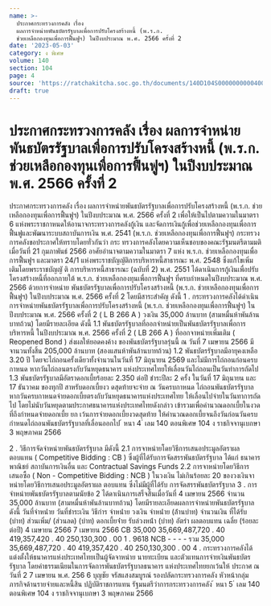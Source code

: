 ```yaml
---
name: >-
  ประกาศกระทรวงการคลัง เรื่อง
  ผลการจำหน่ายพันธบัตรรัฐบาลเพื่อการปรับโครงสร้างหนี้ (พ.ร.ก.
  ช่วยเหลือกองทุนเพื่อการฟื้นฟูฯ) ในปีงบประมาณ พ.ศ. 2566 ครั้งที่ 2
date: '2023-05-03'
category: ง พิเศษ
volume: 140
section: 104
page: 4
source: 'https://ratchakitcha.soc.go.th/documents/140D104S0000000000400.pdf'
draft: true
---
```


# ประกาศกระทรวงการคลัง เรื่อง ผลการจำหน่ายพันธบัตรรัฐบาลเพื่อการปรับโครงสร้างหนี้ (พ.ร.ก. ช่วยเหลือกองทุนเพื่อการฟื้นฟูฯ) ในปีงบประมาณ พ.ศ. 2566 ครั้งที่ 2

ประกาศกระทรวงการคลัง เรื่อง ผลการจำหน่ายพันธบัตรรัฐบาลเพื่อการปรับโครงสร้างหนี้ (พ.ร.ก. ช่วยเหลือกองทุนเพื่อการฟื้นฟูฯ) ในปีงบประมาณ พ.ศ. 2566 ครั้งที่ 2 เพื่อให้เป็นไปตามความในมาตรา 6 แห่งพระราชกาหนดให้อานาจกระทรวงการคลังกู้เงิน และจัดการเงินกู้เพื่อช่วยเหลือกองทุนเพื่อการฟื้นฟูและพัฒนาระบบสถาบันการเงิน พ.ศ. 2541 (พ.ร.ก. ช่วยเหลือกองทุนเพื่อการฟื้นฟูฯ) กระทรวงการคลังขอประกาศให้ทราบโดยทั่วกันว่า กระ ทรวงการคลังโดยความเห็นชอบของคณะรัฐมนตรีตามมติเมื่อวันที่ 21 กุมภาพันธ์ 2566 อาศัยอำนาจตามความในมาตรา 7 แห่ง พ.ร.ก. ช่วยเหลือกองทุนเพื่อการฟื้นฟูฯ และมาตรา 24/1 แห่งพระราชบัญญัติการบริหารหนี้สาธารณะ พ.ศ. 2548 ซึ่งแก้ไขเพิ่มเติมโดยพระราชบัญญั ติ การบริหารหนี้สาธารณะ (ฉบับที่ 2) พ.ศ. 2551 ได้ดาเนินการกู้เงินเพื่อปรับโครงสร้างหนี้ที่ออกภายใต้ พ.ร.ก. ช่วยเหลือกองทุนเพื่อการฟื้นฟูฯ ที่ครบกำหนดในปีงบประมาณ พ.ศ. 2566 ด้วยการจำหน่าย พันธบัตรรัฐบาลเพื่อการปรับโครงสร้างหนี้ (พ.ร.ก. ช่วยเหลือกองทุนเพื่อการฟื้นฟูฯ) ในปีงบประมาณ พ.ศ. 2566 ครั้งที่ 2 โดยมีสาระสำคัญ ดังนี้ 1 . กระทรวงการคลังได้ดำเนินการจำหน่ายพันธบัตรรัฐบาลเพื่อการปรับโครงสร้างหนี้ (พ.ร.ก. ช่วยเหลือกองทุนเพื่อการฟื้นฟูฯ) ในปีงบประมาณ พ.ศ. 2566 ครั้งที่ 2 ( L B 266 A ) วงเงิน 35,000 ล้านบาท (สามหมื่นห้าพันล้านบาทถ้วน) โดยมีรายละเอียด ดังนี้ 1.1 พันธบัตรรัฐบาลที่ออกจำหน่ายเป็นพันธบัตรรัฐบาลเพื่อการบริหารหนี้ ในปีงบประมาณ พ.ศ. 2566 ครั้งที่ 2 ( LB 266 A ) ที่ออกจาหน่ายเพิ่มเติม ( Reopened Bond ) ส่งผลให้ยอดคงค้าง ของพันธบัตรรัฐบาลรุ่นนี้ ณ วันที่ 7 เมษายน 2566 มีจานวนทั้งสิ้น 205,000 ล้านบาท (สองแสนห้าพันล้านบาทถ้วน) 1.2 พันธบัตรรัฐบาลมีอายุคงเหลือ 3.20 ปี โดยจะไถ่ถอนครั้งเดียวทั้งจำนวนในวันที่ 17 มิถุนายน 2569 และไม่มีการไถ่ถอนก่อนครบกาหนด หากวันไถ่ถอนตรงกับวันหยุดธนาคาร แห่งประเทศไทยให้เลื่อนวันไถ่ถอนเป็นวันทำการถัดไป 1.3 พันธบัตรรัฐบาลมีอัตราดอกเบี้ยร้อยละ 2.350 ต่อปี ชำระปีละ 2 ครั้ง ในวันที่ 17 มิถุนายน และ 17 ธันวาคม ของทุกปี สาหรับดอกเบี้ยงว ดสุดท้ายจะจ่าย ณ วันครบกาหนด ไถ่ถอนพันธบัตรรัฐบาล หากวันครบกาหนดจ่ายดอกเบี้ยตรงกับวันหยุดธนาคารแห่งประเทศไทย ให้เลื่อนไปจ่ายในวันทาการถัดไป โดยไม่นับวันหยุดตามประกาศธนาคารแห่งประเทศไทยดังกล่าว เข้ารวมเพื่อคำนวณดอกเบี้ยในงวดที่ถึงกำหนดจ่ายดอกเบี้ย ยก เว้นการจ่ายดอกเบี้ยงวดสุดท้าย ให้คำนวณดอกเบี้ยจนถึงวันก่อนวันครบกำหนดไถ่ถอนพันธบัตรรัฐบาลที่เลื่อนออกไป ้ หนา 4 ่ เลม 140 ตอนพิเศษ 104 ง ราชกิจจานุเบกษา 3 พฤษภาคม 2566

2 . วิธีการจัดจำหน่ายพันธบัตรรัฐบาล มีดังนี้ 2.1 การจาหน่ายโดยวิธีการเสนอประมูลอัตราผลตอบแทน ( Competitive Bidding : CB ) ซึ่งผู้ที่ได้รับการจัดสรรพันธบัตรรัฐบาล ได้แก่ ธนาคารพาณิชย์ สถาบันการเงินอื่น และ Contractual Savings Funds 2.2 การจาหน่ายโดยวิธีการเสนอซื้อ ( Non - Competitive Bidding : NCB ) ในวงเงิน ไม่เกินร้อยละ 20 ของวงเงินจาหน่ายโดยวิธีการเสนอประมูลอัตราผล ตอบแทน ซึ่งไม่มีผู้ที่ได้รับ การจัดสรรพันธบัตรรัฐบาล 3 . การจำหน่ายพันธบัตรรัฐบาลตามนัยข้อ 2 ได้ดาเนินการเสร็จสิ้นเมื่อวันที่ 4 เมษายน 2566 จำนวน 35,000 ล้านบาท (สามหมื่นห้าพันล้านบาทถ้วน) โดยมีรายละเอียดผลการจำหน่ายพันธบัตรรัฐบาล ดังนี้ วันที่จําหน่ําย วันที่ชําระเงิน วิธีกําร จําหน่ําย วงเงิน จําหน่ําย (ล้ํานบําท) จํานวนเงิน ที่ได้รับ (บําท) ส่วนเพิ่ม/ (ส่วนลด) (บําท) ดอกเบี้ยจ่ําย รับล่วงหน้ํา (บําท) อัตรํา ผลตอบแทน เฉลี่ย (ร้อยละต่อปี) 4 เมษายน 2566 7 เมษายน 2566 CB 35,000 35,669,487,720 . 40 419,357,420 . 40 250,130,300 . 00 1 . 9618 NCB - - - - รวม 35,000 35,669,487,720 . 40 419,357,420 . 40 250,130,300 . 00 4 . กระทรวงการคลังได้แต่งตั้งให้ธนาคารแห่งประเทศไทยเป็นผู้จัดจาหน่าย นายทะเบียน และตัวแทนการจ่ายเงินพันธบัตรรัฐบาล โดยค่าธรรมเนียมในการจัดการพันธบัตรรัฐบาลธนาคาร แห่งประเทศไทยยกเว้นให้ ประกาศ ณ วันที่ 2 7 เมษายน พ.ศ. 256 6 บุญชัย จรัสแสงสมบูรณ์ รองปลัดกระทรวงการคลัง หัวหน้ากลุ่มภารกิจด้านรายจ่ายและหนี้สิน ปฏิบัติราชการแทน รัฐมนตรีว่าการกระทรวงการคลัง ้ หนา 5 ่ เลม 140 ตอนพิเศษ 104 ง ราชกิจจานุเบกษา 3 พฤษภาคม 2566
